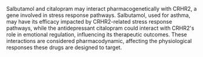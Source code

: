 Salbutamol and citalopram may interact pharmacogenetically with CRHR2, a gene involved in stress response pathways. Salbutamol, used for asthma, may have its efficacy impacted by CRHR2-related stress response pathways, while the antidepressant citalopram could interact with CRHR2's role in emotional regulation, influencing its therapeutic outcomes. These interactions are considered pharmacodynamic, affecting the physiological responses these drugs are designed to target.